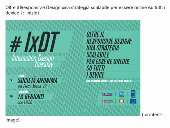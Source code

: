 Oltre il Responsive Design una strategia scalabile per essere online su tutti i device 
{: .inizio}

![test](images/flyer_colore_responsive_azzurro.png)
{.content-image}